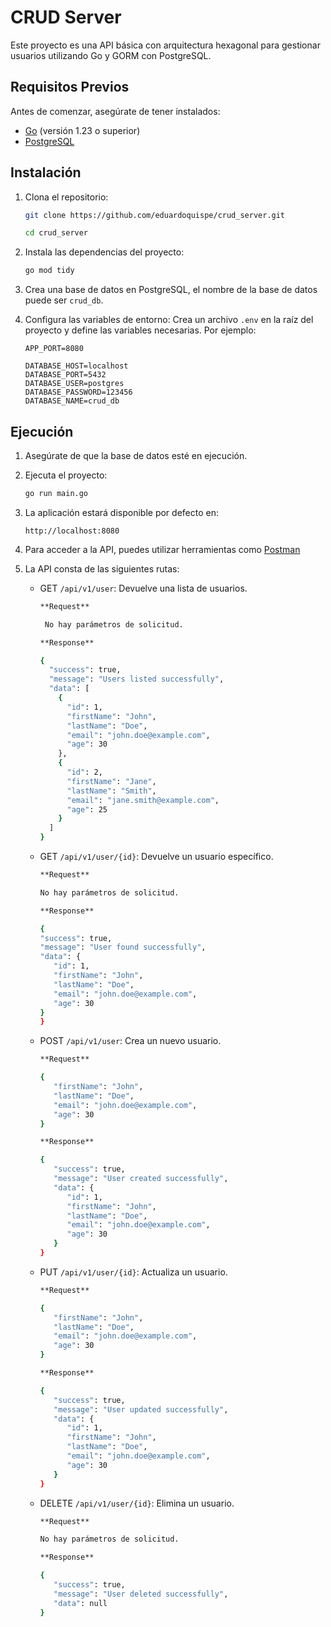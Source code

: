 # CRUD Server

Este proyecto es una API básica con arquitectura hexagonal para gestionar usuarios utilizando Go y GORM con PostgreSQL.

## Requisitos Previos

Antes de comenzar, asegúrate de tener instalados:

- [Go](https://golang.org/) (versión 1.23 o superior)
- [PostgreSQL](https://www.postgresql.org/)

## Instalación

1. Clona el repositorio:

   ```bash
   git clone https://github.com/eduardoquispe/crud_server.git

   cd crud_server
   ```

2. Instala las dependencias del proyecto:

   ```bash
   go mod tidy
   ```

3. Crea una base de datos en PostgreSQL, el nombre de la base de datos puede ser `crud_db`.

4. Configura las variables de entorno:
   Crea un archivo `.env` en la raíz del proyecto y define las variables necesarias. Por ejemplo:

   ```
   APP_PORT=8080

   DATABASE_HOST=localhost
   DATABASE_PORT=5432
   DATABASE_USER=postgres
   DATABASE_PASSWORD=123456
   DATABASE_NAME=crud_db
   ```

## Ejecución

1. Asegúrate de que la base de datos esté en ejecución.

2. Ejecuta el proyecto:

   ```bash
   go run main.go
   ```

3. La aplicación estará disponible por defecto en:

   ```
   http://localhost:8080
   ```

4. Para acceder a la API, puedes utilizar herramientas como [Postman](https://www.postman.com/)

5. La API consta de las siguientes rutas:

   - GET `/api/v1/user`: Devuelve una lista de usuarios.

     ```bash
     **Request**

      No hay parámetros de solicitud.

     **Response**

     {
       "success": true,
       "message": "Users listed successfully",
       "data": [
         {
           "id": 1,
           "firstName": "John",
           "lastName": "Doe",
           "email": "john.doe@example.com",
           "age": 30
         },
         {
           "id": 2,
           "firstName": "Jane",
           "lastName": "Smith",
           "email": "jane.smith@example.com",
           "age": 25
         }
       ]
     }
     ```

   - GET `/api/v1/user/{id}`: Devuelve un usuario específico.

     ```bash
     **Request**

     No hay parámetros de solicitud.

     **Response**

     {
     "success": true,
     "message": "User found successfully",
     "data": {
        "id": 1,
        "firstName": "John",
        "lastName": "Doe",
        "email": "john.doe@example.com",
        "age": 30
     }
     }
     ```

   - POST `/api/v1/user`: Crea un nuevo usuario.

     ```bash
     **Request**

     {
        "firstName": "John",
        "lastName": "Doe",
        "email": "john.doe@example.com",
        "age": 30
     }

     **Response**

     {
        "success": true,
        "message": "User created successfully",
        "data": {
           "id": 1,
           "firstName": "John",
           "lastName": "Doe",
           "email": "john.doe@example.com",
           "age": 30
        }
     }
     ```

   - PUT `/api/v1/user/{id}`: Actualiza un usuario.

     ```bash
     **Request**

     {
        "firstName": "John",
        "lastName": "Doe",
        "email": "john.doe@example.com",
        "age": 30
     }

     **Response**

     {
        "success": true,
        "message": "User updated successfully",
        "data": {
           "id": 1,
           "firstName": "John",
           "lastName": "Doe",
           "email": "john.doe@example.com",
           "age": 30
        }
     }
     ```

   - DELETE `/api/v1/user/{id}`: Elimina un usuario.

     ```bash
     **Request**

     No hay parámetros de solicitud.

     **Response**

     {
        "success": true,
        "message": "User deleted successfully",
        "data": null
     }
     ```
